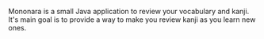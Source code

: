 Mononara is a small Java application to review your vocabulary and kanji.
It's main goal is to provide a way to make you review kanji as you learn new ones.